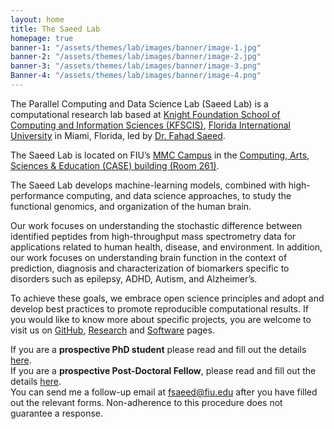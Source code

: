 ```yaml
---
layout: home
title: The Saeed Lab
homepage: true
banner-1: "/assets/themes/lab/images/banner/image-1.jpg"
banner-2: "/assets/themes/lab/images/banner/image-2.jpg"
banner-3: "/assets/themes/lab/images/banner/image-3.png"
Banner-4: "/assets/themes/lab/images/banner/image-4.png"
---
```

The Parallel Computing and Data Science Lab (Saeed Lab) is a computational research lab based at [Knight Foundation School of Computing and Information Sciences (KFSCIS)](https://www.cis.fiu.edu/), [Florida International University](https://www.fiu.edu/) in Miami, Florida, led by [Dr. Fahad Saeed](https://prof-s.github.io/). 

The Saeed Lab is located on FIU’s [MMC Campus](https://campusmaps.fiu.edu/docs/MMC.pdf) in the [Computing, Arts, Sciences & Education (CASE) building (Room 261)](https://campusmaps.fiu.edu/index.html#/campus/MMC).

The Saeed Lab develops machine-learning models, combined with high-performance computing, and data science approaches, to study the functional genomics, and organization of the human brain.

Our work focuses on understanding the stochastic difference between identified peptides from high-throughput mass spectrometry data for applications related to human health, disease, and environment. In addition, our work focuses on understanding brain function in the context of prediction, diagnosis and characterization of biomarkers specific to disorders such as epilepsy, ADHD, Autism, and Alzheimer’s.

To achieve these goals, we embrace open science principles and adopt and develop best practices to promote reproducible computational results. If you would like to know more about specific projects, you are welcome to visit us on [GitHub](https://github.com/pcdslab), [Research](https://pcdslab.github.io/projects/) and [Software](https://pcdslab.github.io/Software/) pages.

If you are a **prospective PhD student** please read and fill out the details [here](https://forms.gle/vwzi6fVkr1rHoxj96).<br>
If you are a **prospective Post-Doctoral Fellow**, please read and fill out the details [here](https://forms.gle/vxJ3HMiydeV8scPo7).<br>
You can send me a follow-up email at <fsaeed@fiu.edu> after you have filled out the relevant forms. Non-adherence to this procedure does not guarantee a response.